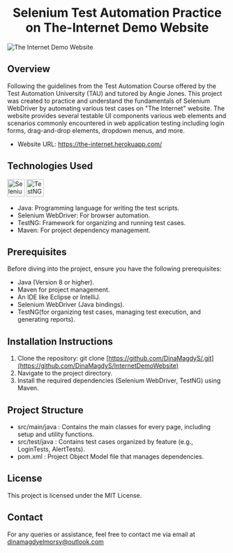 <div align="center">
<h1>Selenium Test Automation Practice on The-Internet Demo Website</h1>
</div>

![The Internet Demo Website](https://github.com/user-attachments/assets/171ca84a-b3d1-4e94-abd2-a1603f365647)
## Overview
Following the guidelines from the Test Automation Course offered by the Test Automation University (TAU) and tutored by Angie Jones.
This project was created to practice and understand the fundamentals of Selenium WebDriver by automating various test cases on "The Internet" website.
The website provides several testable UI components various web elements and scenarios commonly encountered in web application testing including login forms, drag-and-drop elements, dropdown menus, and more.
- Website URL: https://the-internet.herokuapp.com/

## Technologies Used
<a href="https://selenium.dev" rel="nofollow"><img src="https://camo.githubusercontent.com/c14bdde117aab22a44a4a4f23e66844c855076e8beaf2e32f568ff53dce2450f/68747470733a2f2f73656c656e69756d2e6465762f696d616765732f73656c656e69756d5f6c6f676f5f7371756172655f677265656e2e706e67"
                                                           width="40" height="40" alt="Selenium" data-canonical-src="https://selenium.dev/images/selenium_logo_square_green.png" style="max-width: 100%;"></a>
 <a href="https://testng.org/" rel="nofollow"><img src ="https://private-user-images.githubusercontent.com/122634626/306417621-86a31183-1950-4cf4-bbbe-c1c1d6dc2567.png?jwt=eyJhbGciOiJIUzI1NiIsInR5cCI6IkpXVCJ9.eyJpc3MiOiJnaXRodWIuY29tIiwiYXVkIjoicmF3LmdpdGh1YnVzZXJjb250ZW50LmNvbSIsImtleSI6ImtleTUiLCJleHAiOjE3MzEwNjgwNjcsIm5iZiI6MTczMTA2Nzc2NywicGF0aCI6Ii8xMjI2MzQ2MjYvMzA2NDE3NjIxLTg2YTMxMTgzLTE5NTAtNGNmNC1iYmJlLWMxYzFkNmRjMjU2Ny5wbmc_WC1BbXotQWxnb3JpdGhtPUFXUzQtSE1BQy1TSEEyNTYmWC1BbXotQ3JlZGVudGlhbD1BS0lBVkNPRFlMU0E1M1BRSzRaQSUyRjIwMjQxMTA4JTJGdXMtZWFzdC0xJTJGczMlMkZhd3M0X3JlcXVlc3QmWC1BbXotRGF0ZT0yMDI0MTEwOFQxMjA5MjdaJlgtQW16LUV4cGlyZXM9MzAwJlgtQW16LVNpZ25hdHVyZT05MmVhZGIwOTFkM2I4NzhmMzkwMTAxNzQyMWViMTdkYTUyMjQ4YTE1YmZhYzYxMTUzYjlmMGIxZTIxMmQyZTljJlgtQW16LVNpZ25lZEhlYWRlcnM9aG9zdCJ9.xQs-kOyQa_1HS251Ri33UwskngR7LJs-WMJTPM-r-2E"
 width="40" height="40" alt="TestNG" style="max-width: 100%;"></a>      
 
- Java: Programming language for writing the test scripts.
- Selenium WebDriver: For browser automation.
- TestNG: Framework for organizing and running test cases.
- Maven: For project dependency management.

 ## Prerequisites
Before diving into the project, ensure you have the following prerequisites:

- Java (Version 8 or higher).
- Maven for project management.
- An IDE like Eclipse or IntelliJ.
- Selenium WebDriver (Java bindings).
- TestNG(for organizing test cases, managing test execution, and generating reports).

## Installation Instructions
   1. Clone the repository:
      git clone [https://github.com/DinaMagdyS/.git](https://github.com/DinaMagdyS/InternetDemoWebsite)
  2. Navigate to the project directory.
  3. Install the required dependencies (Selenium WebDriver, TestNG) using Maven.


## Project Structure
- src/main/java : Contains the main classes for every page, including setup and utility functions.
- src/test/java : Contains test cases organized by feature (e.g., LoginTests, AlertTests).
- pom.xml : Project Object Model file that manages dependencies.

## License
This project is licensed under the MIT License.

## Contact
 For any queries or assistance, feel free to contact me via email at dinamagdyelmorsy@outlook.com
